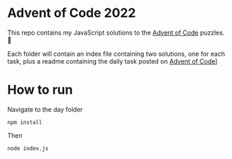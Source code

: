 # Advent of Code 2022

This repo contains my JavaScript solutions to the [Advent of Code](https://adventofcode.com/) puzzles. 🎄

Each folder will contain an index file containing two solutions, one for each task, plus a readme containing the daily task posted on [Advent of Code](https://adventofcode.com/2022)]

# How to run

Navigate to the day folder

```
npm install
```

Then

```
node index.js
```
